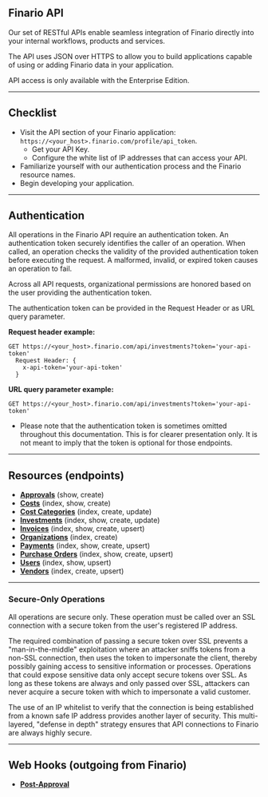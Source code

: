 ## Finario API
Our set of RESTful APIs enable seamless integration of Finario directly into your internal workflows, products and services.

The API uses JSON over HTTPS to allow you to build applications capable of using or adding Finario data in your application.

API access is only available with the Enterprise Edition.

***

## Checklist
* Visit the API section of your Finario application: `https://<your_host>.finario.com/profile/api_token`.
  - Get your API Key.
  - Configure the white list of IP addresses that can access your API.
* Familiarize yourself with our authentication process and the Finario resource names.
* Begin developing your application.

***

## Authentication
All operations in the Finario API require an authentication token. An authentication token securely identifies the caller of an operation. When called, an operation checks the validity of the provided authentication token before executing the request. A malformed, invalid, or expired token causes an operation to fail.

Across all API requests, organizational permissions are honored based on the user providing the authentication token.

The authentication token can be provided in the Request Header or as URL query parameter.

__Request header example:__
```
GET https://<your_host>.finario.com/api/investments?token='your-api-token'
  Request Header: {
    x-api-token='your-api-token'
  }
```

__URL query parameter example:__
```
GET https://<your_host>.finario.com/api/investments?token='your-api-token'
```

* Please note that the authentication token is sometimes omitted throughout this documentation. This is for clearer presentation only. It is not meant to imply that the token is optional for those endpoints.

***


## Resources (endpoints)
- **[Approvals](https://github.com/finarioapp/api/blob/master/documentation/resources/Approvals.md)** (show, create)
- **[Costs](https://github.com/finarioapp/api/blob/master/documentation/resources/Costs.md)** (index, show, create)
- **[Cost Categories](https://github.com/finarioapp/api/blob/master/documentation/resources/CostCategories.md)** (index, create, update)
- **[Investments](https://github.com/finarioapp/api/blob/master/documentation/resources/Investments.md)** (index, show, create, update)
- **[Invoices](https://github.com/finarioapp/api/blob/master/documentation/resources/Invoices.md)** (index, show, create, upsert)
- **[Organizations](https://github.com/finarioapp/api/blob/master/documentation/resources/Organizations.md)** (index, create)
- **[Payments](https://github.com/finarioapp/api/blob/master/documentation/resources/Payments.md)** (index, show, create, upsert)
- **[Purchase Orders](https://github.com/finarioapp/api/blob/master/documentation/resources/PurchaseOrders.md)** (index, show, create, upsert)
- **[Users](https://github.com/finarioapp/api/blob/master/documentation/resources/Users.md)** (index, show, upsert)
- **[Vendors](https://github.com/finarioapp/api/blob/master/documentation/resources/Vendors.md)** (index, create, upsert)


***

### Secure-Only Operations
All operations are secure only. These operation must be called over an SSL
connection with a secure token from the user's registered IP address.

The required combination of passing a secure token over SSL prevents a "man-in-the-middle"
exploitation where an attacker sniffs tokens from a non-SSL connection, then uses the token
to impersonate the client, thereby possibly gaining access to sensitive information or
processes. Operations that could expose sensitive data only accept secure tokens
over SSL. As long as these tokens are always and only passed over SSL, attackers can
never acquire a secure token with which to impersonate a valid customer.

The use of an IP whitelist to verify that the connection is being established from a known safe IP address provides another layer of security.  This multi-layered, "defense in depth" strategy ensures that API connections to Finario are always highly secure.

***


## Web Hooks (outgoing from Finario)
- **[Post-Approval](https://github.com/finarioapp/api/blob/master/documentation/web_hooks/PostApproval.md)**

